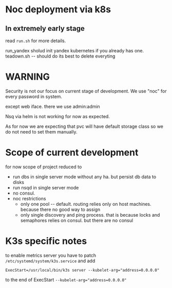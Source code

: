 Noc deployment via k8s
======================

In extremely early stage
------------------------

read `run.sh` for more details.

run_yandex sholud init yandex kubernetes if you already has one.
teadown.sh -- should do its best to delete everyting  


WARNING
=======

Security is not our focus on current stage of development. 
We use "noc" for every password in system. 

except web iface. there we use admin:admin

Nsq via helm is not working for now as expected. 

As for now we are expecting that pvc will have default storage class so we do not need to set them manually.

Scope of current development
=============================

for now scope of project reduced to
- run dbs in single server mode without any ha. but persist db data to disks
- run nsqd in single server mode
- no consul. 
- noc restrictions
  - only one pool -- default. routing relies only on host machines. because there no good way to assign 
  - only single discovery and ping process. that is because locks and semaphores relies on consul. but there are no consul


K3s specific notes
==================

to enable metrics server you have to patch 
`/etc/systemd/system/k3s.service`
and add 
```
ExecStart=/usr/local/bin/k3s server --kubelet-arg="address=0.0.0.0"
```
to the end of ExecStart
 `--kubelet-arg="address=0.0.0.0"` 
